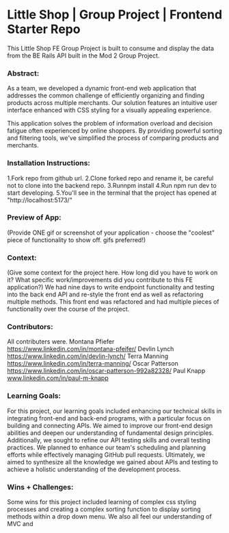 # Little Shop | Group Project | Frontend Starter Repo

This Little Shop FE Group Project is built to consume and display the data from the BE Rails API built in the Mod 2 Group Project.  
 

### Abstract:

As a team, we developed a dynamic front-end web application that addresses the common challenge of efficiently organizing and finding products across multiple merchants. Our solution features an intuitive user interface enhanced with CSS styling for a visually appealing experience.

This application solves the problem of information overload and decision fatigue often experienced by online shoppers. By providing powerful sorting and filtering tools, we've simplified the process of comparing products and merchants.


### Installation Instructions:
1.Fork repo from github url.
2.Clone forked repo and rename it, be careful not to clone into the backend repo.
3.Runnpm install
4.Run npm run dev to start developing.
5.You'll see in the terminal that the project has opened at "http://localhost:5173/"

### Preview of App:
(Provide ONE gif or screenshot of your application - choose the "coolest" piece of functionality to show off. gifs preferred!)

### Context:
(Give some context for the project here. How long did you have to work on it? What specific work/improvements did you contribute to this FE application?)
We had nine days to write endpoint functionality and testing into the back end API and re-style the front end as well as refactoring multiple methods. This front end was refactored and had multiple pieces of functionality over the course of the project.
### Contributors:
All contributers were.
Montana Pfiefer
https://www.linkedin.com/in/montana-pfeifer/
Devlin Lynch
https://www.linkedin.com/in/devlin-lynch/
Terra Manning
https://www.linkedin.com/in/terra-manning/
Oscar Patterson
https://www.linkedin.com/in/oscar-patterson-992a82328/
Paul Knapp
www.linkedin.com/in/paul-m-knapp

### Learning Goals:
For this project, our learning goals included enhancing our technical skills in integrating front-end and back-end programs, with a particular focus on building and connecting APIs. 
We aimed to improve our front-end design abilities and deepen our understanding of fundamental design principles. Additionally, we sought to refine our API testing skills and overall testing practices. 
We planned to enhance our team's scheduling and planning efforts while effectively managing GitHub pull requests. Ultimately, we aimed to synthesize all the knowledge we gained about APIs and testing 
to achieve a holistic understanding of the development process.


### Wins + Challenges:
Some wins for this project included learning of complex css styling processes and creating a complex sorting function to display sorting methods within a drop down menu.
We also all feel our understanding of MVC and 
